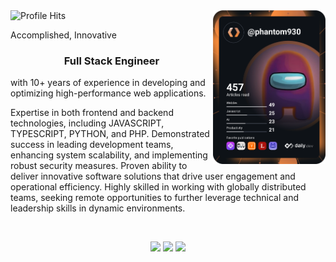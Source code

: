 <div align="left">
  <img alt="Profile Hits" src="https://komarev.com/ghpvc/?username=phantom930&style=flat-square">
  <a href="https://app.daily.dev/phantom930" target="_blank">
    <img src="https://github.com/phantom930/phantom930/blob/main/devcard.svg" width="180" alt="Dev_Star's Dev Card" align="right"/>
  </a>
</div>

<p align="justify">Accomplished, Innovative <h3 align="center">Full Stack Engineer</h3>with 10+ years of experience in developing and optimizing high-performance web applications.
  
Expertise in both frontend and backend technologies, including JAVASCRIPT, TYPESCRIPT, PYTHON, and PHP. Demonstrated success in leading development teams, enhancing system scalability, and implementing robust security measures.
Proven ability to deliver innovative software solutions that drive user engagement and operational efficiency. Highly skilled in working with globally distributed teams, seeking remote opportunities to further leverage technical and leadership skills in dynamic environments.</p>

<br/>

<p align="center">
  <img height="50%" width="auto" src ="https://github-readme-stats.vercel.app/api?username=phantom930&show_icons=true&count_private=true&theme=darcula&hide_border=true&hide=issues,contribs&bg_color=00000000">
  <img height="50%" width="auto" src ="https://github-readme-stats.vercel.app/api/top-langs/?username=phantom930&layout=compact&hide_border=true&theme=darcula&bg_color=00000000&langs_count=6&hide=jupyter%20notebook,tex,css,php">
  <img src ="https://github-readme-streak-stats.herokuapp.com?user=phantom930&theme=darcula&hide_border=true&background=FFFFFF00">
</p>
